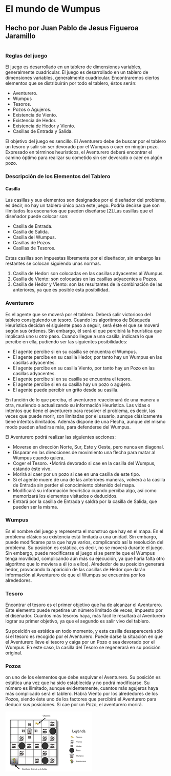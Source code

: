 # El mundo de Wumpus

## Hecho por Juan Pablo de Jesus Figueroa Jaramillo

#
### Reglas del juego

El  juego  es  desarrollado  en  un  tablero  de  dimensiones  variables, generalmente cuadricular. El  juego  es  desarrollado  en  un  tablero  de  dimensiones  variables, generalmente   cuadricular.   Encontraremos   ciertos   elementos   que   se distribuirán por todo el tablero, éstos serán: 
-   Aventurero. 
-   Wumpus 
-   Tesoros.
-   Pozos o Agujeros. 
-   Existencia de Viento. 
-   Existencia de Hedor. 
- Existencia de Hedor y Viento. 
- Casillas de Entrada y Salida. 

El  objetivo  del  juego  es  sencillo.  El  Aventurero  debe  de  buscar  por  el tablero  un  tesoro  y  salir  sin  ser  devorado  por  el  Wumpus  o  caer  en  ningún pozo. Expresado en términos heurísticos, el Aventurero deberá encontrar el camino  óptimo  para  realizar  su  cometido  sin  ser  devorado  o  caer  en  algún pozo. 

### Descripción de los Elementos del Tablero

#### Casilla

Las  casillas  y  sus  elementos  son  designados  por  el  diseñador  del problema, es decir, no hay un tablero único para este juego. Podría decirse que son ilimitados los escenarios que pueden diseñarse [2].Las casillas que el diseñador puede colocar son: 
-   Casilla de Entrada. 
-   Casilla de Salida. 
- Casilla del Wumpus. 
- Casillas de Pozos. 
-   Casillas de Tesoros. 

Estas casillas son impuestas libremente por el diseñador, sin embargo las restantes se colocan siguiendo unas normas.

1. Casilla  de  Hedor:  son  colocadas  en  las  casillas  adyacentes  al Wumpus. 
2.  Casilla  de  Viento:  son  colocadas  en  las  casillas  adyacentes  a Pozos.
3.  Casilla de Hedor y Viento: son las resultantes de la combinación de las anteriores, ya que es posible esta posibilidad.

### Aventurero

Es el agente que se moverá por el tablero. Deberá salir victorioso del tablero consiguiendo un tesoro. Cuando los algoritmos de Búsqueda Heurística decidan  el  siguiente  paso  a  seguir,  será  éste  el  que  se  moverá  según  sus órdenes. Sin embargo, él será el que percibirá la heurística que implicará uno u  otro  paso.  Cuando  llegue  a  una  casilla,  indicará lo  que  percibe  en  ella, pudiendo ser las siguientes posibilidades: 
- El agente percibe si en su casilla se encuentra el Wumpus. 
- El agente percibe en su casilla Hedor, por tanto hay un Wumpus en las casillas adyacentes. 
- El  agente  percibe  en  su  casilla  Viento,  por  tanto  hay  un  Pozo  en  las casillas adyacentes. 
- El agente percibe si en su casilla se encuentra el tesoro. 
-   El agente percibe si en su casilla hay un pozo o agujero. 
- El agente puede percibir un grito desde su casilla.

En función de lo que perciba, el aventurero reaccionará de una manera u otra, muriendo o actualizando su información Heurística. Las vidas o intentos que  tiene  el  aventurero  para  resolver  el  problema, es  decir,  las  veces  que puede morir, son limitadas por el usuario, aunque clásicamente tiene intentos ilimitados. Además dispone de una Flecha, aunque del mismo modo pueden añadirse más, para defenderse del Wumpus. 

El Aventurero podrá realizar las siguientes acciones:

- Moverse en dirección Norte, Sur, Este y Oeste, pero nunca en diagonal. 
- Disparar  en  las  direcciones  de  movimiento  una  flecha  para  matar  al Wumpus cuando quiera.  
- Coger el Tesoro. •Morirá devorado si cae en la casilla del Wumpus, estando éste vivo. 
- Morirá al caer por un pozo si cae en una casilla de este tipo. 
- Si  el  agente  muere  de  una  de  las  anteriores  maneras,  volverá  a  la casilla de Entrada sin perder el conocimiento obtenido del mapa. 
- Modificará  su  información  heurística  cuando  perciba  algo,  así  como memorizará los elementos visitados o deducidos. 
- Entrará por la casilla de Entrada y saldrá por la casilla de Salida, que pueden ser la misma.

### Wumpus

Es el nombre del juego y representa el monstruo que hay en el mapa. En el problema clásico su existencia está limitada a una unidad. Sin embargo, puede  modificarse  para  que  haya  varios,  complicando  así  la  resolución  del problema. Su posición es estática, es decir, no se moverá durante el juego. Sin embargo, puede modificarse el juego si se permite que el Wumpus tenga movilidad,  complicando  aún  más  su  ejecución,  ya  que  haría  falta  otro algoritmo que lo moviera a él (o a ellos). Alrededor de su posición generará hedor, provocando la aparición de las casillas de Hedor que darán información al Aventurero de que el Wumpus se encuentra por los alrededores. 

### Tesoro

Encontrar  el  tesoro  es  el  primer  objetivo  que  ha  de  alcanzar  el Aventurero.  Este  elemento  puede  repetirse  un  número  limitado  de  veces, impuesto por el diseñador. Cuantos más tesoros haya, más fácil le resultará al Aventurero  lograr  su  primer  objetivo,  ya  que  el  segundo  es  salir  vivo  del tablero. 

Su posición es estática en todo momento, y esta casilla desaparecerá sólo si el tesoro es recogido por el Aventurero. Puede darse la situación en que el Aventurero lleve el tesoro y caiga por un Pozo o sea devorado por el Wumpus. En este caso, la casilla del Tesoro se regenerará en su posición original.

### Pozos

on uno de los elementos que debe esquivar el Aventurero. Su posición es estática una vez que ha sido establecida y no podrá modificarse. Su número es  ilimitado,  aunque  evidentemente,  cuantos  más  agujeros  haya  más complicado  será  el  tablero.  Habrá  Viento  por  los  alrededores  de  los  Pozos, siendo éste uno de los factores que percibirá el Aventurero para deducir sus posiciones. Si cae por un Pozo, el aventurero morirá. 

![Screen 5](./wumpus.png)